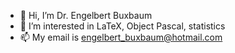 - 👋 Hi, I’m Dr. Engelbert Buxbaum
- 👀 I’m interested in LaTeX, Object Pascal, statistics
- 📫 My email is engelbert_buxbaum@hotmail.com

<!---
ebuxbaum/ebuxbaum is a ✨ special ✨ repository because its `README.md` (this file) appears on your GitHub profile.
You can click the Preview link to take a look at your changes.
--->
